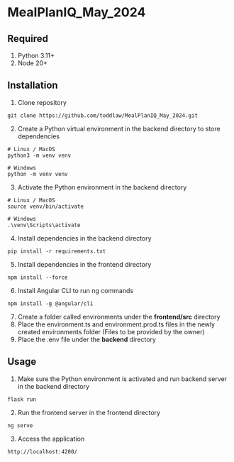# MealPlanIQ_May_2024

## Required
1. Python 3.11+
2. Node 20+

## Installation
1. Clone repository
```
git clone https://github.com/toddlaw/MealPlanIQ_May_2024.git
```
2. Create a Python virtual environment in the backend directory to store dependencies
```
# Linux / MacOS
python3 -m venv venv

# Windows
python -m venv venv
```
3. Activate the Python environment in the backend directory
```
# Linux / MacOS
source venv/bin/activate

# Windows
.\venv\Scripts\activate
```
4. Install dependencies in the backend directory
```
pip install -r requirements.txt
```
5. Install dependencies in the frontend directory
```
npm install --force
```
6. Install Angular CLI to run ng commands
```
npm install -g @angular/cli
```
7. Create a folder called environments under the **frontend/src** directory
8. Place the environment.ts and environment.prod.ts files in the newly created environments folder (Files to be provided by the owner)
9. Place the .env file under the **backend** directory

## Usage
1. Make sure the Python environment is activated and run backend server in the backend directory
```
flask run
```
2.  Run the frontend server in the frontend directory
```
ng serve
```
3. Access the application
```
http://localhost:4200/
```
